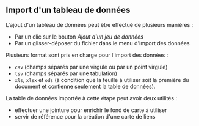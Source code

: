 ## Import d'un tableau de données

L'ajout d'un tableau de données peut être effectué de plusieurs manières :
- Par un clic sur le bouton *Ajout d'un jeu de données*
- Par un glisser-déposer du fichier dans le menu d'import des données



Plusieurs format sont pris en charge pour l'import des données :
- ```csv``` (champs séparés par une virgule ou par un point virgule)
- ```tsv``` (champs séparés par une tabulation)
- ```xls```, ```xlsx``` et ```ods``` (à condition que la feuille à utiliser soit la première du document et contienne seulement la table de données).


La table de données importée à cette étape peut avoir deux utilités :
- effectuer une jointure pour enrichir le fond de carte à utiliser
- servir de référence pour la création d'une carte de liens
